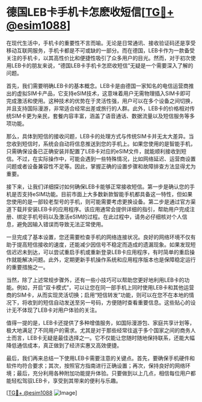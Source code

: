 # 德国LEB卡手机卡怎麽收短信[[TG💪+ @esim1088](https://t.me/s/esim1088)]

在现代生活中，手机卡的重要性不言而喻。无论是日常通讯、接收验证码还是享受移动互联网服务，手机卡都是不可或缺的一部分。而在德国，LEB卡作为一款备受关注的手机卡，以其高性价比和便捷性吸引了众多用户的目光。然而，对于初次使用LEB卡的朋友来说，“德国LEB卡手机卡怎麽收短信”无疑是一个需要深入了解的问题。

首先，我们需要明确LEB卡的基本概念。LEB卡是由德国一家知名的电信运营商推出的虚拟SIM卡产品，它支持eSIM技术，这意味着用户无需物理插入SIM卡即可完成激活和使用。这种技术的优势在于灵活性强，用户可以在多个设备之间切换，并且支持国际漫游，非常适合经常出差或旅行的人群。此外，LEB卡的价格相对传统SIM卡更为亲民，套餐内容丰富，涵盖了语音通话、数据流量以及短信服务等多项功能。

那么，具体到短信的接收问题，LEB卡的处理方式与传统SIM卡并无太大差异。当您收到短信时，系统会自动将信息推送到您的手机上。如果您使用的是智能手机，只需确保设备已正确安装并配置了LEB卡对应的eSIM文件，就能顺利接收到短信。不过，在实际操作中，可能会遇到一些特殊情况，比如网络延迟、运营商设置问题或者设备兼容性不足等。因此，掌握正确的设置步骤和故障排查方法显得尤为重要。

接下来，让我们详细探讨如何确保LEB卡能够正常接收短信。第一步是确认您的手机是否支持eSIM功能。目前市面上大多数新款智能手机都具备这一特性，但如果您使用的是一部较老型号的手机，则可能需要考虑更换设备。第二步是通过官方渠道下载并安装LEB卡的应用程序。该应用通常会提供详细的指引，帮助用户完成注册、绑定手机号码以及激活eSIM的过程。在此过程中，请务必仔细核对个人信息，避免因输入错误而导致无法正常使用。

一旦完成了基本设置，您还需要检查手机的网络连接状况。良好的网络环境不仅有助于提高短信接收的速度，还能减少因信号不稳定而造成的遗漏现象。如果发现短信迟迟未到达，可以尝试重启手机或重新登录LEB卡应用程序，有时简单的重启操作就能解决问题。此外，定期更新手机操作系统和应用程序版本也是保障稳定运行的重要措施之一。

当然，除了上述常规步骤外，还有一些小技巧可以帮助您更好地利用LEB卡的功能。例如，开启“双卡模式”，可以让您在同一部手机上同时使用LEB卡和其他运营商的SIM卡，从而实现灵活切换；启用“短信转发”功能，则可以在您不在本地的情况下，将收到的短信自动发送至另一号码，方便随时查看重要信息。这些贴心的设计无不体现了LEB卡对用户体验的关注。

值得一提的是，LEB卡还提供了多种增值服务，如国际漫游包、家庭共享计划等，极大地满足了不同用户的需求。尤其是对于那些经常往返于多个国家之间的商务人士而言，LEB卡无疑是最佳选择之一。它不仅能让您随时随地保持联系，还能大幅降低通信成本，真正做到了经济实惠又高效便捷。

最后，我们再来总结一下使用LEB卡需要注意的关键点。首先，要确保手机硬件和软件均符合要求；其次，按照官方指南进行正确设置；再次，保持良好的网络环境；最后，充分利用各种附加功能提升体验。只要做到以上几点，相信每位用户都能轻松驾驭LEB卡，享受到其带来的便利与乐趣。

[[TG💪+ @esim1088](https://t.me/s/esim1088) ![Image](https://i.postimg.cc/4NQfJmqS/Snipaste-2025-05-13-00-14-12.png)]